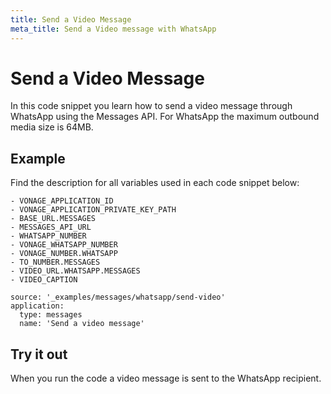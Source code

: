 ```yaml
---
title: Send a Video Message
meta_title: Send a Video message with WhatsApp
---
```


# Send a Video Message

In this code snippet you learn how to send a video message through WhatsApp using the Messages API. For WhatsApp the maximum outbound media size is 64MB.

## Example

Find the description for all variables used in each code snippet below:

```snippet_variables
- VONAGE_APPLICATION_ID
- VONAGE_APPLICATION_PRIVATE_KEY_PATH
- BASE_URL.MESSAGES
- MESSAGES_API_URL
- WHATSAPP_NUMBER
- VONAGE_WHATSAPP_NUMBER
- VONAGE_NUMBER.WHATSAPP
- TO_NUMBER.MESSAGES
- VIDEO_URL.WHATSAPP.MESSAGES
- VIDEO_CAPTION
```

```code_snippets
source: '_examples/messages/whatsapp/send-video'
application:
  type: messages
  name: 'Send a video message'
```

## Try it out

When you run the code a video message is sent to the WhatsApp recipient.
